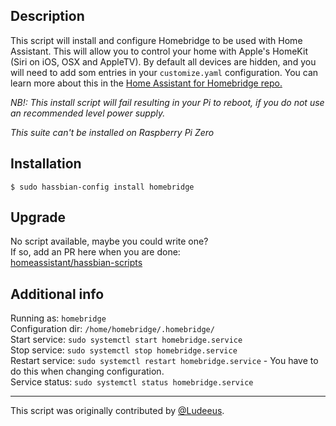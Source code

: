 ## Description
This script will install and configure Homebridge to be used with Home Assistant.
This will allow you to control your home with Apple's HomeKit (Siri on iOS, OSX and AppleTV).
By default all devices are hidden, and you will need to add som entries in your `customize.yaml` configuration.
You can learn more about this in the [Home Assistant for Homebridge repo.](https://github.com/home-assistant/homebridge-homeassistant#customization)  

_NB!: This install script will fail resulting in your Pi to reboot, if you do not use an recommended level power supply._  

*This suite can't be installed on Raspberry Pi Zero*  

## Installation
```
$ sudo hassbian-config install homebridge
```

## Upgrade
No script available, maybe you could write one?  
If so, add an PR here when you are done:  
[homeassistant/hassbian-scripts](https://github.com/home-assistant/hassbian-scripts/pulls)

## Additional info
Running as: `homebridge`  
Configuration dir: `/home/homebridge/.homebridge/`  
Start service: `sudo systemctl start homebridge.service`  
Stop service: `sudo systemctl stop homebridge.service`  
Restart service: `sudo systemctl restart homebridge.service`  - You have to do this when changing configuration.  
Service status: `sudo systemctl status homebridge.service`

***
This script was originally contributed by [@Ludeeus](https://github.com/ludeeus).
